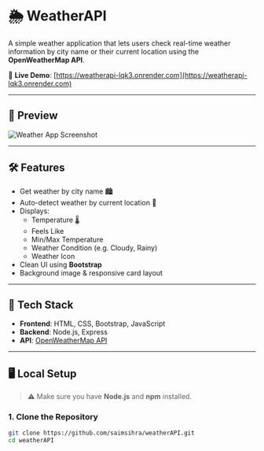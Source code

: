 # 🌦️ WeatherAPI

A simple weather application that lets users check real-time weather information by city name or their current location using the **OpenWeatherMap API**.

🚀 **Live Demo**: [https://weatherapi-lqk3.onrender.com](https://weatherapi-lqk3.onrender.com)

---

## 📸 Preview

![Weather App Screenshot](https://github.com/saimsihra/weatherAPI/assets/preview.png) <!-- Optional: Replace with actual screenshot path -->

---

## 🛠️ Features

- Get weather by city name 🏙️
- Auto-detect weather by current location 📍
- Displays:
  - Temperature 🌡️
  - Feels Like
  - Min/Max Temperature
  - Weather Condition (e.g. Cloudy, Rainy)
  - Weather Icon
- Clean UI using **Bootstrap**
- Background image & responsive card layout

---

## 🔧 Tech Stack

- **Frontend**: HTML, CSS, Bootstrap, JavaScript
- **Backend**: Node.js, Express
- **API**: [OpenWeatherMap API](https://openweathermap.org/api)

---

## 🖥️ Local Setup

> ⚠️ Make sure you have **Node.js** and **npm** installed.

### 1. Clone the Repository

```bash
git clone https://github.com/saimsihra/weatherAPI.git
cd weatherAPI
